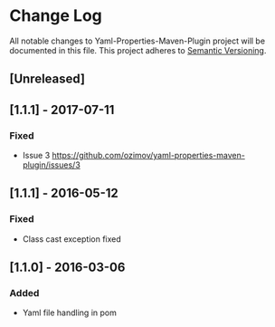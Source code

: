 # Change Log
All notable changes to Yaml-Properties-Maven-Plugin project will be documented in this file.
This project adheres to [Semantic Versioning](http://semver.org/).

## [Unreleased]

## [1.1.1] - 2017-07-11
### Fixed
- Issue 3 https://github.com/ozimov/yaml-properties-maven-plugin/issues/3

## [1.1.1] - 2016-05-12
### Fixed
- Class cast exception fixed

## [1.1.0] - 2016-03-06
### Added
- Yaml file handling in pom